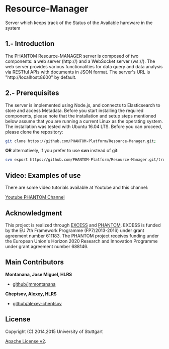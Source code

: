 # Resource-Manager
Server which keeps track of the Status of the Available hardware in the system

## 1.- Introduction
The PHANTOM Resource-MANAGER server is composed of two components: a web server (http://) and a WebSocket server (ws://). 
The web server provides various functionalities for data query and data analysis via RESTful APIs with documents in JSON format. 
The server's URL is "http://localhost:8600" by default.

## 2.- Prerequisites
The server is implemented using Node.js, and connects to Elasticsearch to store and access Metadata. 
Before you start installing the required components, please note that the installation and setup steps mentioned below assume that you are running a current Linux as the operating system. 
The installation was tested with Ubuntu 16.04 LTS.
Before you can proceed, please clone the repository:

```bash
git clone https://github.com/PHANTOM-Platform/Resource-Manager.git;
```

**OR** alternatively, if you prefer to use **svn** instead of git:

```bash
svn export https://github.com/PHANTOM-Platform/Resource-Manager.git/trunk Resource-Manager;
```

## Video: Examples of use

There are some video tutorials available at Youtube and this channel:

[Youtube PHANTOM Channel][youtube_phantom_channel]

## Acknowledgment
This project is realized through [EXCESS][excess] and [PHANTOM][phantom]. EXCESS is funded by the EU 7th Framework Programme (FP7/2013-2016) under grant agreement number 611183. The PHANTOM project receives funding under the European Union's Horizon 2020 Research and Innovation Programme under grant agreement number 688146.


## Main Contributors

**Montanana, Jose Miguel, HLRS**
+ [github/jmmontanana](https://github.com/jmmontanana)

**Cheptsov, Alexey, HLRS**
+ [github/alexey-cheptsov](https://github.com/alexey-cheptsov)


## License
Copyright (C) 2014,2015 University of Stuttgart

[Apache License v2](LICENSE).

[youtube_phantom_channel]: https://www.youtube.com/channel/UCtl2wQYh_Nj3HbyFoM1XHqQ/videos
[client]: https://github.com/PHANTOM-Platform/Monitoring/tree/master/Monitoring_client
[server]: https://github.com/PHANTOM-Platform/Monitoring/tree/master/Monitoring_server
[excess]: http://www.excess-project.eu
[phantom]: http://www.phantom-project.org
